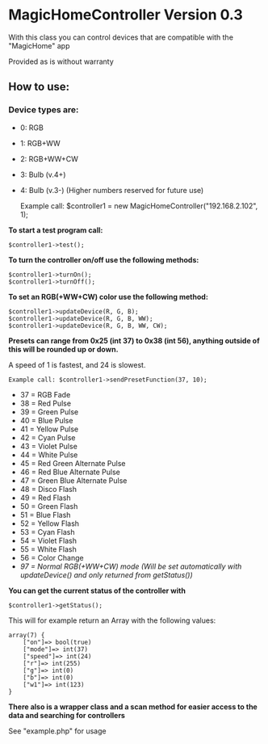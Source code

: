 # MagicHomeController Version 0.3
With this class you can control devices that are compatible with the "MagicHome" app

Provided as is without warranty
## How to use:
### Device types are:
* 0: RGB
* 1: RGB+WW
* 2: RGB+WW+CW
* 3: Bulb (v.4+)
* 4: Bulb (v.3-) (Higher numbers reserved for future use)
 

    Example call: $controller1 = new MagicHomeController("192.168.2.102", 1);

**To start a test program call:**

    $controller1->test();

**To turn the controller on/off use the following methods:**
    
    $controller1->turnOn();
    $controller1->turnOff();

**To set an RGB(+WW+CW) color use the following method:**

    $controller1->updateDevice(R, G, B);
    $controller1->updateDevice(R, G, B, WW);
    $controller1->updateDevice(R, G, B, WW, CW);

**Presets can range from 0x25 (int 37) to 0x38 (int 56), anything outside of this will be rounded up or down.**

A speed of 1 is fastest, and 24 is slowest.

    Example call: $controller1->sendPresetFunction(37, 10);

 * 37 = RGB Fade
 * 38 = Red Pulse
 * 39 = Green Pulse
 * 40 = Blue Pulse
 * 41 = Yellow Pulse
 * 42 = Cyan Pulse
 * 43 = Violet Pulse
 * 44 = White Pulse
 * 45 = Red Green Alternate Pulse
 * 46 = Red Blue Alternate Pulse
 * 47 = Green Blue Alternate Pulse
 * 48 = Disco Flash
 * 49 = Red Flash
 * 50 = Green Flash
 * 51 = Blue Flash
 * 52 = Yellow Flash
 * 53 = Cyan Flash
 * 54 = Violet Flash
 * 55 = White Flash
 * 56 = Color Change
 * *97 = Normal RGB(+WW+CW) mode (Will be set automatically with updateDevice() and only returned from getStatus())*
 
 
 
**You can get the current status of the controller with**

    $controller1->getStatus();
 
 This will for example return an Array with the following values:

    array(7) {
        ["on"]=> bool(true)
        ["mode"]=> int(37)
        ["speed"]=> int(24)
        ["r"]=> int(255)
        ["g"]=> int(0)
        ["b"]=> int(0)
        ["w1"]=> int(123)
    }
    
**There also is a wrapper class and a scan method for easier access to the data and searching for controllers**

See "example.php" for usage
